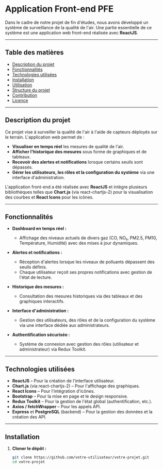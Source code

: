# Application Front-end PFE

Dans le cadre de notre projet de fin d'études, nous avons développé un système de surveillance de la qualité de l'air. Une partie essentielle de ce système est une application web front-end réalisée avec **ReactJS**.

---

## Table des matières

- [Description du projet](#description-du-projet)
- [Fonctionnalités](#fonctionnalités)
- [Technologies utilisées](#technologies-utilisées)
- [Installation](#installation)
- [Utilisation](#utilisation)
- [Structure du projet](#structure-du-projet)
- [Contribution](#contribution)
- [Licence](#licence)

---

## Description du projet

Ce projet vise à surveiller la qualité de l'air à l'aide de capteurs déployés sur le terrain. L'application web permet de :

- **Visualiser en temps réel** les mesures de qualité de l'air.
- **Afficher l'historique des mesures** sous forme de graphiques et de tableaux.
- **Recevoir des alertes et notifications** lorsque certains seuils sont dépassés.
- **Gérer les utilisateurs, les rôles et la configuration du système** via une interface d'administration.

L'application front-end a été réalisée avec **ReactJS** et intègre plusieurs bibliothèques telles que **Chart.js** (via react-chartjs-2) pour la visualisation des courbes et **React Icons** pour les icônes.

---

## Fonctionnalités

- **Dashboard en temps réel :**
  - Affichage des niveaux actuels de divers gaz (CO, NO₂, PM2.5, PM10, Température, Humidité) avec des mises à jour dynamiques.

- **Alertes et notifications :**
  - Réception d'alertes lorsque les niveaux de polluants dépassent des seuils définis.
  - Chaque utilisateur reçoit ses propres notifications avec gestion de l'état de lecture.

- **Historique des mesures :**
  - Consultation des mesures historiques via des tableaux et des graphiques interactifs.

- **Interface d'administration :**
  - Gestion des utilisateurs, des rôles et de la configuration du système via une interface dédiée aux administrateurs.

- **Authentification sécurisée :**
  - Système de connexion avec gestion des rôles (utilisateur et administrateur) via Redux Toolkit.

---

## Technologies utilisées

- **ReactJS** – Pour la création de l'interface utilisateur.
- **Chart.js** (via react-chartjs-2) – Pour l'affichage des graphiques.
- **React Icons** – Pour l'intégration d'icônes.
- **Bootstrap** – Pour la mise en page et le design responsive.
- **Redux Toolkit** – Pour la gestion de l'état global (authentification, etc.).
- **Axios / fetchWrapper** – Pour les appels API.
- **Express** et **PostgreSQL** (backend) – Pour la gestion des données et la création des API.

---

## Installation

1. **Cloner le dépôt :**

   ```bash
   git clone https://github.com/votre-utilisateur/votre-projet.git
   cd votre-projet
